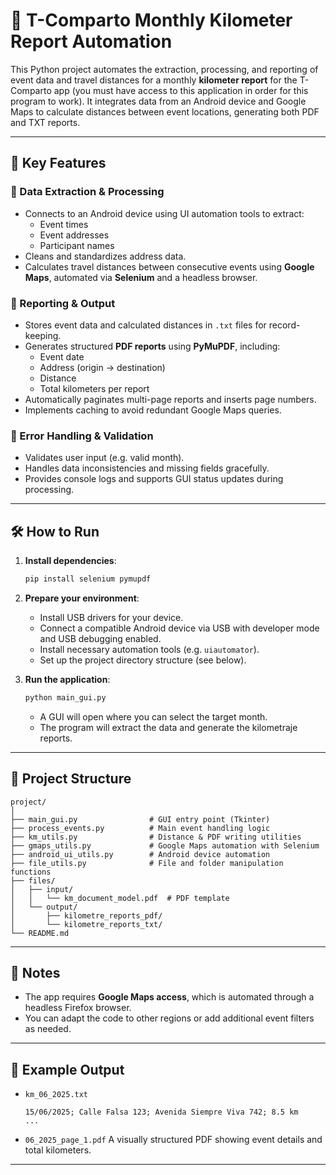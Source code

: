 # 🚗 T-Comparto Monthly Kilometer Report Automation

This Python project automates the extraction, processing, and reporting of event data and travel distances for a monthly **kilometer report** for the T-Comparto app (you must have access to this application in order for this program to work). It integrates data from an Android device and Google Maps to calculate distances between event locations, generating both PDF and TXT reports.

---

## 🚀 Key Features

### 🔹 Data Extraction & Processing

- Connects to an Android device using UI automation tools to extract:
  - Event times
  - Event addresses
  - Participant names
- Cleans and standardizes address data.
- Calculates travel distances between consecutive events using **Google Maps**, automated via **Selenium** and a headless browser.

### 🔹 Reporting & Output

- Stores event data and calculated distances in `.txt` files for record-keeping.
- Generates structured **PDF reports** using **PyMuPDF**, including:
  - Event date
  - Address (origin → destination)
  - Distance
  - Total kilometers per report
- Automatically paginates multi-page reports and inserts page numbers.
- Implements caching to avoid redundant Google Maps queries.

### 🔹 Error Handling & Validation

- Validates user input (e.g. valid month).
- Handles data inconsistencies and missing fields gracefully.
- Provides console logs and supports GUI status updates during processing.

---

## 🛠️ How to Run

1. **Install dependencies**:
   ```bash
   pip install selenium pymupdf
   ```

2. **Prepare your environment**:

   * Install USB drivers for your device.
   * Connect a compatible Android device via USB with developer mode and USB debugging enabled.
   * Install necessary automation tools (e.g. `uiautomator`).
   * Set up the project directory structure (see below).

4. **Run the application**:

   ```bash
   python main_gui.py
   ```

   * A GUI will open where you can select the target month.
   * The program will extract the data and generate the kilometraje reports.

---

## 📁 Project Structure

```
project/
│
├── main_gui.py                # GUI entry point (Tkinter)
├── process_events.py          # Main event handling logic
├── km_utils.py                # Distance & PDF writing utilities
├── gmaps_utils.py             # Google Maps automation with Selenium
├── android_ui_utils.py        # Android device automation
├── file_utils.py              # File and folder manipulation functions
├── files/
│   ├── input/
│   │   └── km_document_model.pdf  # PDF template
│   └── output/
│       ├── kilometre_reports_pdf/
│       └── kilometre_reports_txt/
└── README.md
```

---

## 📌 Notes

* The app requires **Google Maps access**, which is automated through a headless Firefox browser.
* You can adapt the code to other regions or add additional event filters as needed.

---

## 📄 Example Output

* `km_06_2025.txt`

  ```
  15/06/2025; Calle Falsa 123; Avenida Siempre Viva 742; 8.5 km
  ...
  ```

* `06_2025_page_1.pdf`
  A visually structured PDF showing event details and total kilometers.

---

